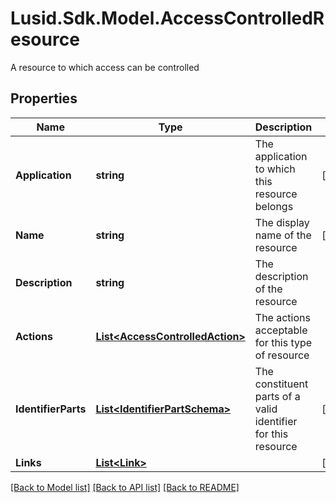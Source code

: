 # Lusid.Sdk.Model.AccessControlledResource
A resource to which access can be controlled
## Properties

Name | Type | Description | Notes
------------ | ------------- | ------------- | -------------
**Application** | **string** | The application to which this resource belongs | [optional] 
**Name** | **string** | The display name of the resource | [optional] 
**Description** | **string** | The description of the resource | 
**Actions** | [**List&lt;AccessControlledAction&gt;**](AccessControlledAction.md) | The actions acceptable for this type of resource | 
**IdentifierParts** | [**List&lt;IdentifierPartSchema&gt;**](IdentifierPartSchema.md) | The constituent parts of a valid identifier for this resource | [optional] 
**Links** | [**List&lt;Link&gt;**](Link.md) |  | [optional] 

[[Back to Model list]](../README.md#documentation-for-models) [[Back to API list]](../README.md#documentation-for-api-endpoints) [[Back to README]](../README.md)


